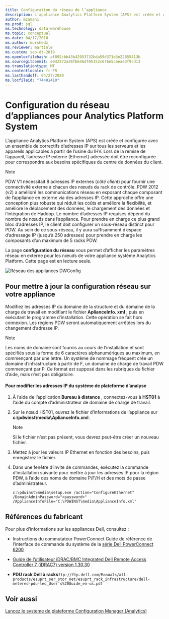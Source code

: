 ```yaml
---
title: Configuration du réseau de l’appliance
description: L’appliance Analytics Platform System (APS) est créée et configurée avec un ensemble de correctifs d’adresses IP sur tous les serveurs et les appareils applicables à partir de l’usine du IHV. Lors de la remise de l’appareil, l’adresse IP externe (Ethernet) adressée doit être reconfigurée pour correspondre aux besoins spécifiques du centre de données du client.
author: mzaman1
ms.prod: sql
ms.technology: data-warehouse
ms.topic: conceptual
ms.date: 04/17/2018
ms.author: murshedz
ms.reviewer: martinle
ms.custom: seo-dt-2019
ms.openlocfilehash: af892cbb43b42953732bda59d371e3e22855413b
ms.sourcegitcommit: e042272a38fb646df05152c676e5cbeae3f9cd13
ms.translationtype: MT
ms.contentlocale: fr-FR
ms.lasthandoff: 04/27/2020
ms.locfileid: "74401410"
---
```

# <a name="appliance-network-configuration-for-analytics-platform-system"></a>Configuration du réseau d’appliances pour Analytics Platform System
L’appliance Analytics Platform System (APS) est créée et configurée avec un ensemble de correctifs d’adresses IP sur tous les serveurs et les appareils applicables à partir de l’usine du IHV. Lors de la remise de l’appareil, l’adresse IP externe (Ethernet) adressée doit être reconfigurée pour correspondre aux besoins spécifiques du centre de données du client.  
  
> [!NOTE]  
> PDW V1 nécessitait 8 adresses IP externes (*côté client*) pour fournir une connectivité externe à chacun des nœuds du rack de contrôle. PDW 2012 (v2) a amélioré les communications réseau en exposant chaque composant de l’appliance en externe via des adresses IP. Cette approche offre une conception plus robuste qui réduit les coûts et améliore la flexibilité, et améliore le déplacement des données, le chargement des données et l’intégration de Hadoop. Le nombre d’adresses IP requises dépend du nombre de nœuds dans l’appliance. Pour prendre en charge ce plus grand bloc d’adresses IP, le client doit configurer un sous-réseau distinct pour PDW. Au sein de ce sous-réseau, il y aura suffisamment d’espace d’adressage IP (jusqu’à 250 adresses) pour prendre en charge les composants d’un maximum de 5 racks PDW.  
  
La page **configuration du réseau** vous permet d’afficher les paramètres réseau en externe pour les nœuds de votre appliance système Analytics Platform. Cette page est en lecture seule.  
  
![Réseau des appliances DWConfig](./media/appliance-network-configuration/SQL_Server_PDW_DWConfig_ApplTopNetwork.png "SQL_Server_PDW_DWConfig_ApplTopNetwork")  
  
## <a name="to-update-the-network-configuration-on-your-appliance"></a>Pour mettre à jour la configuration réseau sur votre appliance  
Modifiez les adresses IP du domaine de la structure et du domaine de la charge de travail en modifiant le fichier **AplianceInfo. xml** , puis en exécutant le programme d’installation. Cette opération se fait hors connexion. Les régions PDW seront automatiquement arrêtées lors du changement d’adresse IP.  
  
> [!NOTE]  
> Les noms de domaine sont fournis au cours de l’installation et sont spécifiés sous la forme de 6 caractères alphanumériques au maximum, en commençant par une lettre. Un système de nommage fréquent crée un domaine d’infrastructure à partir de F, un domaine de charge de travail PDW commençant par P. Ce format est supposé dans les rubriques du fichier d’aide, mais n’est pas obligatoire. <!-- MISSING LINKS For more information about the domain structure, see [PDW Domain Security &#40;SQL Server PDW&#41;](../sqlpdw/pdw-domain-security-sql-server-pdw.md) and [Understanding the Security Model of the HDInsight Region &#40;Analytics Platform System&#41;](../hdinsight/understanding-the-security-model-of-the-hdinsight-region.md)  -->  
  
#### <a name="to-change-the-ip-addresses-of-the-analytics-platform-system"></a>Pour modifier les adresses IP du système de plateforme d’analyse  
  
1.  À l’aide de l’application **Bureau à distance** , connectez-vous à **HST01** à l’aide du compte d’administrateur de domaine de charge de travail.  
  
2.  Sur le nœud HST01, ouvrez le fichier d’informations de l’appliance sur **c:\pdwinst\media\AplianceInfo.xml**.  
  
    > [!NOTE]  
    > Si le fichier n’est pas présent, vous devrez peut-être créer un nouveau fichier.  
  
3.  Mettez à jour les valeurs IP Ethernet en fonction des besoins, puis enregistrez le fichier.  
  
4.  Dans une fenêtre d’invite de commandes, exécutez la commande d’installation suivante pour mettre à jour les adresses IP pour la région PDW, à l’aide des noms de domaine P/F/H et des mots de passe d’administrateur.  
  
    ```  
    c:\pdwinst\media\setup.exe /action="ConfigureEthernet" /DomainAdminPassword="<password>" /ApplianceInfoFile="C:\PDWINST\media\ApplianceInfo.xml"  
    ```  
  
## <a name="manufacturer-references"></a>Références du fabricant  
Pour plus d’informations sur les appliances Dell, consultez :  
  
-   Instructions du commutateur PowerConnect Guide de référence de l’interface de commande du système de la [série Dell PowerConnect 6200](https://downloads.dell.com/Manuals/all-products/esuprt_ser_stor_net/esuprt_powerconnect/powerconnect-6224f_Reference%20Guide_en-us.pdf)  
  
-   [Guide de l’utilisateur iDRAC/BMC Integrated Dell Remote Access Controller 7 (iDRAC7) version 1.30.30](https://downloads.dell.com/Manuals/all-products/esuprt_electronics/esuprt_software/esuprt_remote_ent_sys_mgmt/integrated-dell-remote-access-cntrllr-7-v1.30.30_User%27s%20Guide_en-us.pdf?c=us&l=en&cs=555&s=biz)  
  
-   **PDU rack Dell à racks**`ftp://ftp.dell.com/Manuals/all-products/esuprt_ser_stor_net/esuprt_rack_infrastructure/dell-metered-pdu-led_User's%20Guide_en-us.pdf`  
  
## <a name="see-also"></a>Voir aussi  
[Lancez le système de plateforme Configuration Manager &#40;Analytics&#41;](launch-the-configuration-manager.md)  
  
